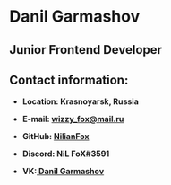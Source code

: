 # Danil Garmashov
## Junior Frontend Developer
## Contact information:
* **Location: Krasnoyarsk, Russia**

* **E-mail: wizzy_fox@mail.ru**

* **GitHub: [NilianFox](https://github.com/NilianFox)**

* **Discord: NiL FoX#3591**

* **VK:[ Danil Garmashov](https://vk.com/garmashov3108)**
